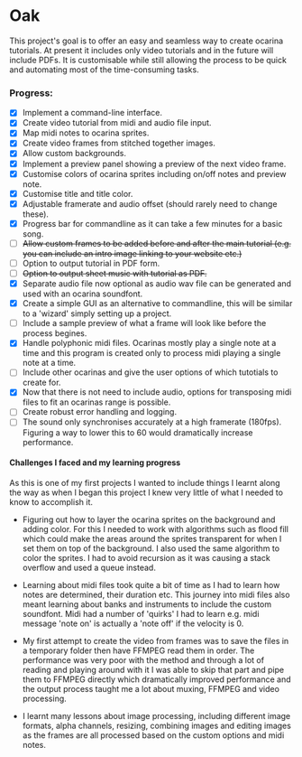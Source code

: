 # Oak

This project's goal is to offer an easy and seamless way to create ocarina tutorials. 
At present it includes only video tutorials and in the future will include PDFs. 
It is customisable while still allowing the process to be quick and automating most of the time-consuming tasks.

### Progress:
  - [x] Implement a command-line interface.
  - [x] Create video tutorial from midi and audio file input.
  - [x] Map midi notes to ocarina sprites.
  - [x] Create video frames from stitched together images.
  - [x] Allow custom backgrounds.
  - [x] Implement a preview panel showing a preview of the next video frame.
  - [x] Customise colors of ocarina sprites including on/off notes and preview note.
  - [x] Customise title and title color.
  - [x] Adjustable framerate and audio offset (should rarely need to change these).
  - [x] Progress bar for commandline as it can take a few minutes for a basic song.
  - [ ] ~~Allow custom frames to be added before and after the main tutorial (e.g. you can include an intro image linking to your website etc.)~~
  - [ ] Option to output tutorial in PDF form.
  - [ ] ~~Option to output sheet music with tutorial as PDF.~~
  - [x] Separate audio file now optional as audio wav file can be generated and used with an ocarina soundfont.
  - [x] Create a simple GUI as an alternative to commandline, this will be similar to a 'wizard' simply setting up a project.
  - [ ] Include a sample preview of what a frame will look like before the process begines.
  - [x] Handle polyphonic midi files. Ocarinas mostly play a single note at a time and this program is created only to process midi playing a single note at a time.
  - [ ] Include other ocarinas and give the user options of which tutotials to create for.
  - [x] Now that there is not need to include audio, options for transposing midi files to fit an ocarinas range is possible.
  - [ ] Create robust error handling and logging.
  - [ ] The sound only synchronises accurately at a high framerate (180fps). Figuring a way to lower this to 60 would dramatically increase performance.
  
#### Challenges I faced and my learning progress
 
As this is one of my first projects I wanted to include things I learnt along the way as when I began this project I knew very little
of what I needed to know to accomplish it.

- Figuring out how to layer the ocarina sprites on the background and adding color. For this I needed to work with algorithms such as flood fill which could make the areas around the sprites transparent for when I set them on top of the background. I also used the same algorithm to color the sprites. I had to avoid recursion as it was causing a stack overflow and used a queue instead.

- Learning about midi files took quite a bit of time as I had to learn how notes are determined, their duration etc. This journey into midi files also meant learning about banks and instruments to include the custom soundfont. Midi had a number of 'quirks' I had to learn e.g. midi message 'note on' is actually a 'note off' if the velocity is 0.

- My first attempt to create the video from frames was to save the files in a temporary folder then have FFMPEG read them in order. The performance was very poor with the method and through a lot of reading and playing around with it I was able to skip that part and pipe them to FFMPEG directly which dramatically improved performance and the output process taught me a lot about muxing, FFMPEG and video processing. 

- I learnt many lessons about image processing, including different image formats, alpha channels, resizing, combining images and editing images as the frames are all processed based on the custom options and midi notes. 
